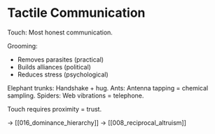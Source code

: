 # Tactile Communication

Touch: Most honest communication.

Grooming:
- Removes parasites (practical)
- Builds alliances (political)
- Reduces stress (psychological)

Elephant trunks: Handshake + hug.
Ants: Antenna tapping = chemical sampling.
Spiders: Web vibrations = telephone.

Touch requires proximity = trust.

→ [[016_dominance_hierarchy]]
→ [[008_reciprocal_altruism]]